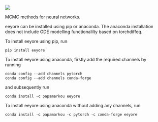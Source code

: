 ![](https://github.com/papamarkou/eeyore/workflows/eeyore/badge.svg)

MCMC methods for neural networks.

eeyore can be installed using pip or anaconda. The anaconda installation does not include ODE modelling functionalilty based on torchdiffeq.

To install eeyore using pip, run
```
pip install eeyore
```

To install eeyore using anaconda, firstly add the required channels by running
```
conda config --add channels pytorch
conda config --add channels conda-forge
```
and subsequently run
```
conda install -c papamarkou eeyore
```
To install eeyore using anaconda without adding any channels, run
```
conda install -c papamarkou -c pytorch -c conda-forge eeyore
```
